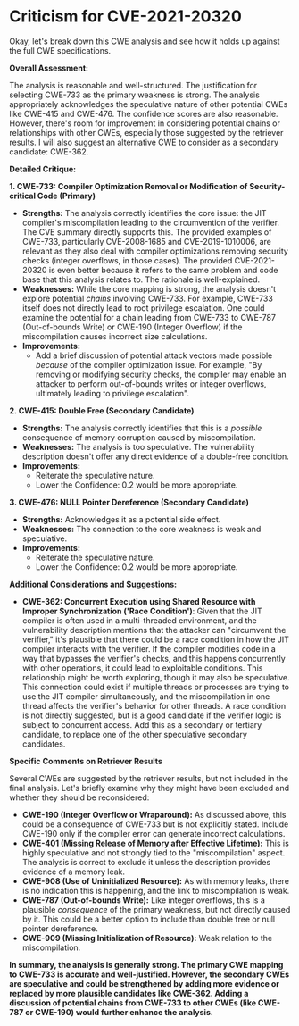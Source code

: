 # Criticism for CVE-2021-20320

Okay, let's break down this CWE analysis and see how it holds up against the full CWE specifications.

**Overall Assessment:**

The analysis is reasonable and well-structured. The justification for selecting CWE-733 as the primary weakness is strong. The analysis appropriately acknowledges the speculative nature of other potential CWEs like CWE-415 and CWE-476. The confidence scores are also reasonable. However, there's room for improvement in considering potential chains or relationships with other CWEs, especially those suggested by the retriever results. I will also suggest an alternative CWE to consider as a secondary candidate: CWE-362.

**Detailed Critique:**

**1.  CWE-733: Compiler Optimization Removal or Modification of Security-critical Code (Primary)**

*   **Strengths:**  The analysis correctly identifies the core issue: the JIT compiler's miscompilation leading to the circumvention of the verifier.  The CVE summary directly supports this. The provided examples of CWE-733, particularly CVE-2008-1685 and CVE-2019-1010006, are relevant as they also deal with compiler optimizations removing security checks (integer overflows, in those cases). The provided CVE-2021-20320 is even better because it refers to the same problem and code base that this analysis relates to. The rationale is well-explained.
*   **Weaknesses:** While the core mapping is strong, the analysis doesn't explore potential *chains* involving CWE-733.  For example, CWE-733 itself does not directly lead to root privilege escalation. One could examine the potential for a chain leading from CWE-733 to CWE-787 (Out-of-bounds Write) or CWE-190 (Integer Overflow) if the miscompilation causes incorrect size calculations.
*   **Improvements:**
    *   Add a brief discussion of potential attack vectors made possible *because* of the compiler optimization issue.  For example, "By removing or modifying security checks, the compiler may enable an attacker to perform out-of-bounds writes or integer overflows, ultimately leading to privilege escalation".

**2.  CWE-415: Double Free (Secondary Candidate)**

*   **Strengths:** The analysis correctly identifies that this is a *possible* consequence of memory corruption caused by miscompilation.
*   **Weaknesses:** The analysis is too speculative.  The vulnerability description doesn't offer any direct evidence of a double-free condition.
*   **Improvements:**
    *   Reiterate the speculative nature.
    *   Lower the Confidence: 0.2 would be more appropriate.

**3.  CWE-476: NULL Pointer Dereference (Secondary Candidate)**

*   **Strengths:** Acknowledges it as a potential side effect.
*   **Weaknesses:** The connection to the core weakness is weak and speculative.
*   **Improvements:**
    *   Reiterate the speculative nature.
    *   Lower the Confidence: 0.2 would be more appropriate.

**Additional Considerations and Suggestions:**

*   **CWE-362: Concurrent Execution using Shared Resource with Improper Synchronization ('Race Condition')**:  Given that the JIT compiler is often used in a multi-threaded environment, and the vulnerability description mentions that the attacker can "circumvent the verifier," it's plausible that there could be a race condition in how the JIT compiler interacts with the verifier. If the compiler modifies code in a way that bypasses the verifier's checks, and this happens concurrently with other operations, it could lead to exploitable conditions. This relationship might be worth exploring, though it may also be speculative. This connection could exist if multiple threads or processes are trying to use the JIT compiler simultaneously, and the miscompilation in one thread affects the verifier's behavior for other threads. A race condition is not directly suggested, but is a good candidate if the verifier logic is subject to concurrent access. Add this as a secondary or tertiary candidate, to replace one of the other speculative secondary candidates.

**Specific Comments on Retriever Results**

Several CWEs are suggested by the retriever results, but not included in the final analysis. Let's briefly examine why they might have been excluded and whether they should be reconsidered:

*   **CWE-190 (Integer Overflow or Wraparound):** As discussed above, this could be a consequence of CWE-733 but is not explicitly stated. Include CWE-190 only if the compiler error can generate incorrect calculations.
*   **CWE-401 (Missing Release of Memory after Effective Lifetime):** This is highly speculative and not strongly tied to the "miscompilation" aspect. The analysis is correct to exclude it unless the description provides evidence of a memory leak.
*   **CWE-908 (Use of Uninitialized Resource):** As with memory leaks, there is no indication this is happening, and the link to miscompilation is weak.
*   **CWE-787 (Out-of-bounds Write):** Like integer overflows, this is a plausible *consequence* of the primary weakness, but not directly caused by it. This could be a better option to include than double free or null pointer dereference.
*   **CWE-909 (Missing Initialization of Resource):** Weak relation to the miscompilation.

**In summary, the analysis is generally strong. The primary CWE mapping to CWE-733 is accurate and well-justified. However, the secondary CWEs are speculative and could be strengthened by adding more evidence or replaced by more plausible candidates like CWE-362. Adding a discussion of potential chains from CWE-733 to other CWEs (like CWE-787 or CWE-190) would further enhance the analysis.**